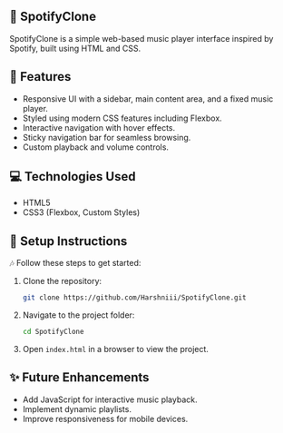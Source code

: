 ## 🎵 SpotifyClone 

SpotifyClone is a simple web-based music player interface inspired by Spotify, built using HTML and CSS. 

## 📌 Features 
-  Responsive UI with a sidebar, main content area, and a fixed music player.
-  Styled using modern CSS features including Flexbox.
-  Interactive navigation with hover effects.
-  Sticky navigation bar for seamless browsing.
-  Custom playback and volume controls.

## 💻 Technologies Used
-  HTML5
-  CSS3 (Flexbox, Custom Styles)

## 📝 Setup Instructions 
🎶 Follow these steps to get started:
1. Clone the repository:
   ```sh
   git clone https://github.com/Harshniii/SpotifyClone.git
   ```
2. Navigate to the project folder:
   ```sh
   cd SpotifyClone
   ```
3. Open `index.html` in a browser to view the project. 

## ✨ Future Enhancements 
-  Add JavaScript for interactive music playback.
-  Implement dynamic playlists.
-  Improve responsiveness for mobile devices.
